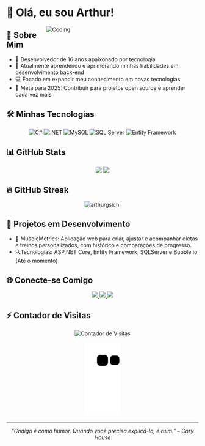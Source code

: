 # 👋 Olá, eu sou Arthur! 

<img align="right" alt="Coding" width="400" src="https://media.giphy.com/media/v1.Y2lkPTc5MGI3NjExNmQ5OTBhNDIwYjk5NDJmMDRiNGU0YmRjNzBjZmMzZGMxZGVlOGRiZiZlcD12MV9pbnRlcm5hbF9naWZzX2dpZklkJmN0PWc/qgQUggAC3Pfv687qPC/giphy.gif">

## 💫 Sobre Mim
- 🚀 Desenvolvedor de 16 anos apaixonado por tecnologia
- 🌱 Atualmente aprendendo e aprimorando minhas habilidades em desenvolvimento back-end
- 💻 Focado em expandir meu conhecimento em novas tecnologias
- 🎯 Meta para 2025: Contribuir para projetos open source e aprender cada vez mais

## 🛠️ Minhas Tecnologias

<div align="center">
  <img src="https://img.shields.io/badge/C%23-239120?style=for-the-badge&logo=c-sharp&logoColor=white" alt="C#"/>
  <img src="https://img.shields.io/badge/.NET-512BD4?style=for-the-badge&logo=dotnet&logoColor=white" alt=".NET"/>
  <img src="https://img.shields.io/badge/MySQL-005C84?style=for-the-badge&logo=mysql&logoColor=white" alt="MySQL"/>
  <img src="https://img.shields.io/badge/Microsoft%20SQL%20Server-CC2927?style=for-the-badge&logo=microsoft%20sql%20server&logoColor=white" alt="SQL Server"/>
  <img src="https://img.shields.io/badge/Entity_Framework-512BD4?style=for-the-badge&logo=entity-framework&logoColor=white" alt="Entity Framework"/>
</div>

## 📊 GitHub Stats
<div align="center">
  <img height="180em" src="https://github-readme-stats.vercel.app/api?username=arthurgsichi&show_icons=true&theme=tokyonight&include_all_commits=true&count_private=true"/>
  <img height="180em" src="https://github-readme-stats.vercel.app/api/top-langs/?username=arthurgsichi&layout=compact&langs_count=7&theme=tokyonight"/>
</div>

## 🔥 GitHub Streak
<div align="center">
  <img src="https://github-readme-streak-stats.herokuapp.com/?user=arthurgsichi&theme=tokyonight" alt="arthurgsichi" />
</div>

## 🚀 Projetos em Desenvolvimento
- 🌟 MuscleMetrics: Aplicação web para criar, ajustar e acompanhar dietas e treinos personalizados, com histórico e comparações de progresso.
- 🔍Tecnologias: ASP.NET Core, Entity Framework, SQLServer e Bubble.io  (Até o momento)
  

## 🌐 Conecte-se Comigo
<div align="center">
  <a href="https://github.com/arthurgsichi" target="_blank">
    <img src="https://img.shields.io/badge/GitHub-100000?style=for-the-badge&logo=github&logoColor=white" target="_blank">
  </a>
  <a href="https://www.linkedin.com/in/arthur-guzzo-b87960353/?trk=opento_sprofile_goalscar" target="_blank">
    <img src="https://img.shields.io/badge/LinkedIn-0077B5?style=for-the-badge&logo=linkedin&logoColor=white" target="_blank">
  </a>
  <a href="https://instagram.com/thurzzhin_" target="_blank">
    <img src="https://img.shields.io/badge/Instagram-E4405F?style=for-the-badge&logo=instagram&logoColor=white" target="_blank">
  </a>
</div>

## ⚡ Contador de Visitas

<div align="center">
  <img src="https://profile-counter.glitch.me/{arthurgsichi}/count.svg" alt="Contador de Visitas" />
</div>

<div align="center">
  
  ![Snake animation](https://github.com/arthurgsichi/arthurgsichi/blob/output/github-contribution-grid-snake.svg)
  
</div>

---

<div align="center">
  <p><em>"Código é como humor. Quando você precisa explicá-lo, é ruim." – Cory House</em></p>
</div>

